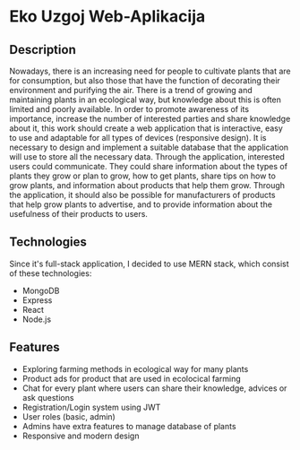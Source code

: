 # Eko Uzgoj Web-Aplikacija

## Description
Nowadays, there is an increasing need for people to cultivate plants that are for consumption, but also those that have the function of decorating their environment and purifying the air. There is a trend of growing and maintaining plants in an ecological way, but knowledge about this is often limited and poorly available. In order to promote awareness of its importance, increase the number of interested parties and share knowledge about it, this work should create a web application that is interactive, easy to use and adaptable for all types of devices (responsive design). It is necessary to design and implement a suitable database that the application will use to store all the necessary data. Through the application, interested users could communicate. They could share information about the types of plants they grow or plan to grow, how to get plants, share tips on how to grow plants, and information about products that help them grow. Through the application, it should also be possible for manufacturers of products that help grow plants to advertise, and to provide information about the usefulness of their products to users.

## Technologies
Since it's full-stack application, I decided to use MERN stack, which consist of these technologies:
- MongoDB
- Express
- React
- Node.js

## Features
- Exploring farming methods in ecological way for many plants
- Product ads for product that are used in ecolocical farming
- Chat for every plant where users can share their knowledge, advices or ask questions
- Registration/Login system using JWT
- User roles (basic, admin)
- Admins have extra features to manage database of plants
- Responsive and modern design
